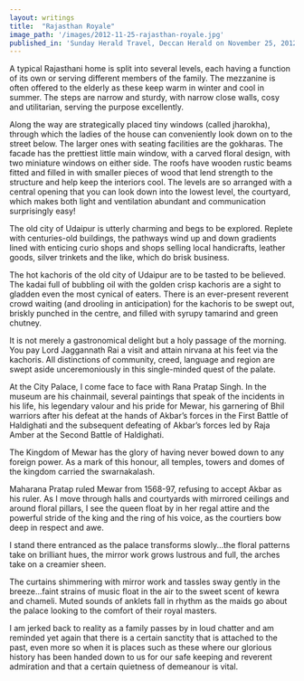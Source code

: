 ```yaml
---
layout: writings
title:  "Rajasthan Royale"
image_path: '/images/2012-11-25-rajasthan-royale.jpg'
published_in: 'Sunday Herald Travel, Deccan Herald on November 25, 2012'
---
```


A typical Rajasthani home is split into several levels, each having a function of its own or serving different members of the family. The mezzanine is often offered to the elderly as these keep warm in winter and cool in summer. The steps are narrow and sturdy, with narrow close walls, cosy and utilitarian, serving the purpose excellently.  <!--more-->

Along the way are strategically placed tiny windows (called jharokha), through which the ladies of the house can conveniently look down on to the street below. The larger ones with seating facilities are the gokharas. The facade has the prettiest little main window, with a carved floral design, with two miniature windows on either side. The roofs have wooden rustic beams fitted and filled in with smaller pieces of wood that lend strength to the structure and help keep the interiors cool. The levels are so arranged with a central opening that you can look down into the lowest level, the courtyard, which makes both light and ventilation abundant and communication surprisingly easy!

The old city of Udaipur is utterly charming and begs to be explored. Replete with centuries-old buildings, the pathways wind up and down gradients lined with enticing curio shops and shops selling local handicrafts, leather goods, silver trinkets and the like, which do brisk business.

The hot kachoris of the old city of Udaipur are to be tasted to be believed. The kadai full of bubbling oil with the golden crisp kachoris are a sight to gladden even the most cynical of eaters. There is an ever-present reverent crowd waiting (and drooling in anticipation) for the kachoris to be swept out, briskly punched in the centre, and filled with syrupy tamarind and green chutney.

It is not merely a gastronomical delight but a holy passage of the morning. You pay Lord Jaggannath Rai a visit and attain nirvana at his feet via the kachoris. All distinctions of community, creed, language and region are swept aside unceremoniously in this single-minded quest of the palate.

At the City Palace, I come face to face with Rana Pratap Singh. In the museum are his chainmail, several paintings that speak of the incidents in his life, his legendary valour and his pride for Mewar, his garnering of Bhil warriors after his defeat at the hands of Akbar’s forces in the First Battle of Haldighati and the subsequent defeating of Akbar’s forces led by Raja Amber at the Second Battle of Haldighati.

The Kingdom of Mewar has the glory of having never bowed down to any foreign power. As a mark of this honour, all temples, towers and domes of the kingdom carried the swarnakalash.

Maharana Pratap ruled Mewar from 1568-97, refusing to accept Akbar as his ruler.
As I move through halls and courtyards with mirrored ceilings and around floral pillars, I see the queen float by in her regal attire and the powerful stride of the king and the ring of his voice, as the courtiers bow deep in respect and awe.

I stand there entranced as the palace transforms slowly...the floral patterns take on brilliant hues, the mirror work grows lustrous and full, the arches take on a creamier sheen.

The curtains shimmering with mirror work and tassles sway gently in the breeze...faint strains of music float in the air to the sweet scent of kewra and chameli. Muted sounds of anklets fall in rhythm as the maids go about the palace looking to the comfort of their royal masters.

I am jerked back to reality as a family passes by in loud chatter and am reminded yet again that there is a certain sanctity that is attached to the past, even more so when it is places such as these where our glorious history has been handed down to us for our safe keeping and reverent admiration and that a certain quietness of demeanour is vital.
